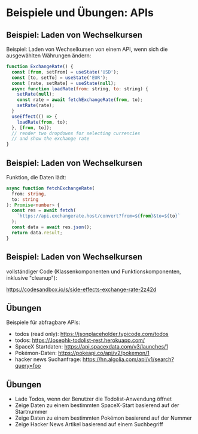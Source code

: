 # Beispiele und Übungen: APIs

## Beispiel: Laden von Wechselkursen

Beispiel: Laden von Wechselkursen von einem API, wenn sich die ausgewählten Währungen ändern:

```js
function ExchangeRate() {
  const [from, setFrom] = useState('USD');
  const [to, setTo] = useState('EUR');
  const [rate, setRate] = useState(null);
  async function loadRate(from: string, to: string) {
    setRate(null);
    const rate = await fetchExchangeRate(from, to);
    setRate(rate);
  }
  useEffect(() => {
    loadRate(from, to);
  }, [from, to]);
  // render two dropdowns for selecting currencies
  // and show the exchange rate
}
```

## Beispiel: Laden von Wechselkursen

Funktion, die Daten lädt:

```ts
async function fetchExchangeRate(
  from: string,
  to: string
): Promise<number> {
  const res = await fetch(
    `https://api.exchangerate.host/convert?from=${from}&to=${to}`
  );
  const data = await res.json();
  return data.result;
}
```

## Beispiel: Laden von Wechselkursen

vollständiger Code (Klassenkomponenten und Funktionskomponenten, inklusive "cleanup"):

<https://codesandbox.io/s/side-effects-exchange-rate-2z42d>

## Übungen

Beispiele für abfragbare APIs:

- todos (read only): https://jsonplaceholder.typicode.com/todos
- todos: https://Josephk-todolist-rest.herokuapp.com/
- SpaceX Startdaten: https://api.spacexdata.com/v3/launches/1
- Pokémon-Daten: https://pokeapi.co/api/v2/pokemon/1
- hacker news Suchanfrage: https://hn.algolia.com/api/v1/search?query=foo

## Übungen

- Lade Todos, wenn der Benutzer die Todolist-Anwendung öffnet
- Zeige Daten zu einem bestimmten SpaceX-Start basierend auf der Startnummer
- Zeige Daten zu einem bestimmten Pokémon basierend auf der Nummer
- Zeige Hacker News Artikel basierend auf einem Suchbegriff
